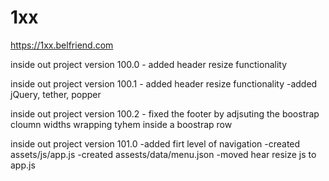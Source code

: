 # 1xx

https://1xx.belfriend.com

inside out project version 100.0
	- added header resize functionality
	
inside out project version 100.1
	- added header resize functionality	
	-added jQuery, tether, popper

inside out project version 100.2
	- fixed the footer by adjsuting the boostrap cloumn widths wrapping tyhem inside a boostrap row
	
	
inside out project version 101.0
	-added firt level of navigation
	-created assets/js/app.js
	-created assests/data/menu.json
	-moved hear resize js to app.js